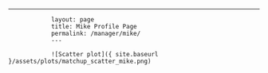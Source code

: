 ---
                layout: page
                title: Mike Profile Page
                permalink: /manager/mike/
                ---

                ![Scatter plot]({ site.baseurl }/assets/plots/matchup_scatter_mike.png)
